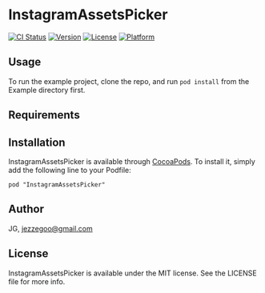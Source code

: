 # InstagramAssetsPicker

[![CI Status](http://img.shields.io/travis/JG/InstagramAssetsPicker.svg?style=flat)](https://travis-ci.org/JG/InstagramAssetsPicker)
[![Version](https://img.shields.io/cocoapods/v/InstagramAssetsPicker.svg?style=flat)](http://cocoadocs.org/docsets/InstagramAssetsPicker)
[![License](https://img.shields.io/cocoapods/l/InstagramAssetsPicker.svg?style=flat)](http://cocoadocs.org/docsets/InstagramAssetsPicker)
[![Platform](https://img.shields.io/cocoapods/p/InstagramAssetsPicker.svg?style=flat)](http://cocoadocs.org/docsets/InstagramAssetsPicker)

## Usage

To run the example project, clone the repo, and run `pod install` from the Example directory first.

## Requirements

## Installation

InstagramAssetsPicker is available through [CocoaPods](http://cocoapods.org). To install
it, simply add the following line to your Podfile:

    pod "InstagramAssetsPicker"

## Author

JG, jezzegoo@gmail.com

## License

InstagramAssetsPicker is available under the MIT license. See the LICENSE file for more info.

